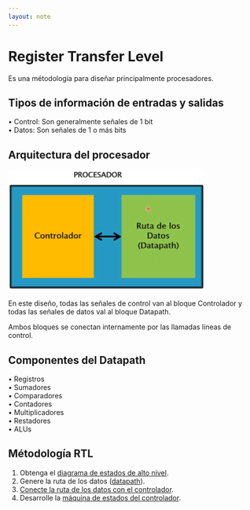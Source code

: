 ```yaml
---
layout: note
---
```


# Register Transfer Level

  
Es una métodología para diseñar principalmente procesadores.  
  

## Tipos de información de entradas y salidas

  
• Control: Son generalmente señales de 1 bit  
• Datos: Son señales de 1 o más bits  
  

## Arquitectura del procesador

  
![images\2-1.png](../../../img/5c0b1714177c4cbfbde6e6b9e35ce667.png)  
  
En este diseño, todas las señales de control van al bloque Controlador y todas las señales de datos val al bloque Datapath.  
  
Ambos bloques se conectan internamente por las llamadas líneas de control.  
  

## Componentes del Datapath

  
• Registros  
• Sumadores  
• Comparadores  
• Contadores  
• Multiplicadores  
• Restadores  
• ALUs  
  

## Métodología RTL

  
1. Obtenga el [diagrama de estados de alto nivel](Diagrama%20de%20estados%20de%20alto%20nivel.html).  
2. Genere la ruta de los datos ([datapath](Generar%20el%20Datapath.html)).  
3. [Conecte la ruta de los datos con el controlador](Conectar%20el%20datapath%20con%20el%20controlador.html).  
4. Desarrolle la [máquina de estados del controlador](Desarrollar%20la%20máquina%20de%20estados%20del%20controlador.html).  
